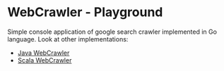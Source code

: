 # WebCrawler - Playground

Simple console application of google search crawler implemented in Go language.
Look at other implementations:

- [Java WebCrawler](https://github.com/petrbouda/webcrawler-java)
- [Scala WebCrawler](https://github.com/petrbouda/webcrawler-scala)
